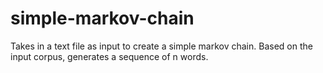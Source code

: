 # simple-markov-chain

Takes in a text file as input to create a simple markov chain. Based on the input corpus, generates a sequence of n words.
